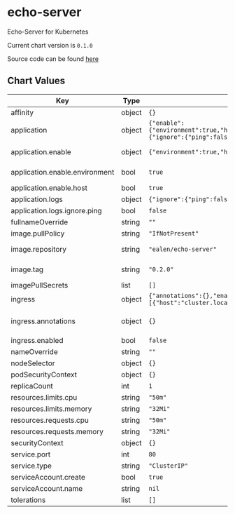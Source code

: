 echo-server
===========
Echo-Server for Kubernetes

Current chart version is `0.1.0`

Source code can be found [here](https://github.com/Ealenn/Echo-Server)



## Chart Values

| Key | Type | Default | Description |
|-----|------|---------|-------------|
| affinity | object | `{}` |  |
| application | object | `{"enable":{"environment":true,"host":true,"http":true,"request":true},"logs":{"ignore":{"ping":false}}}` | Echo-Server configuration |
| application.enable | object | `{"environment":true,"host":true,"http":true,"request":true}` | Enable and Disable Echo-Server Features |
| application.enable.environment | bool | `true` | Enable environment in response - Show environment variables |
| application.enable.host | bool | `true` | Enable request in response |
| application.logs | object | `{"ignore":{"ping":false}}` | Enable and Disable logs Features |
| application.logs.ignore.ping | bool | `false` | Don't log ping request on route `/ping` |
| fullnameOverride | string | `""` |  |
| image.pullPolicy | string | `"IfNotPresent"` |  |
| image.repository | string | `"ealen/echo-server"` | https://hub.docker.com/r/ealen/echo-server |
| image.tag | string | `"0.2.0"` | https://github.com/Ealenn/Echo-Server/releases |
| imagePullSecrets | list | `[]` |  |
| ingress | object | `{"annotations":{},"enabled":false,"hosts":[{"host":"cluster.local","paths":["/"]}],"tls":[]}` | ingress configuration |
| ingress.annotations | object | `{}` | example `kubernetes.io/ingress.class: nginx` for Nginx Ingress |
| ingress.enabled | bool | `false` | Enable ingress |
| nameOverride | string | `""` |  |
| nodeSelector | object | `{}` |  |
| podSecurityContext | object | `{}` |  |
| replicaCount | int | `1` | number of pod replicas |
| resources.limits.cpu | string | `"50m"` |  |
| resources.limits.memory | string | `"32Mi"` |  |
| resources.requests.cpu | string | `"50m"` |  |
| resources.requests.memory | string | `"32Mi"` |  |
| securityContext | object | `{}` |  |
| service.port | int | `80` |  |
| service.type | string | `"ClusterIP"` |  |
| serviceAccount.create | bool | `true` |  |
| serviceAccount.name | string | `nil` |  |
| tolerations | list | `[]` |  |
